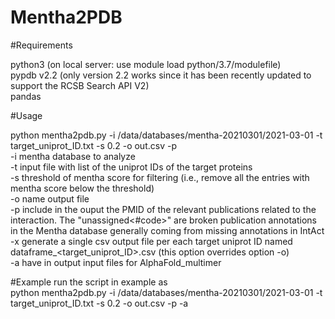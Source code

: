 # Mentha2PDB

#Requirements

python3 (on local server: use module load python/3.7/modulefile) <br />
pypdb v2.2 (only version 2.2 works since it has been recently updated to support the RCSB Search API V2) <br />
pandas <br />

#Usage

python mentha2pdb.py -i /data/databases/mentha-20210301/2021-03-01 -t target_uniprot_ID.txt -s 0.2 -o out.csv -p <br />
-i mentha database to analyze <br />
-t input file with list of the uniprot IDs of the target proteins <br />
-s threshold of mentha score for filtering (i.e., remove all the entries with mentha score below the threshold) <br />
-o name output file <br />
-p include in the ouput the PMID of the relevant publications related to the interaction. The "unassigned<#code>" are broken publication annotations in the Mentha database generally coming from missing annotations in IntAct <br />
-x generate a single csv output file per each target uniprot ID named dataframe_<target_uniprot_ID>.csv (this option overrides option -o) <br />
-a  have in output input files for AlphaFold_multimer <br />

#Example
run the script in example as <br />
python mentha2pdb.py -i /data/databases/mentha-20210301/2021-03-01 -t target_uniprot_ID.txt -s 0.2 -o out.csv -p -a <br />
